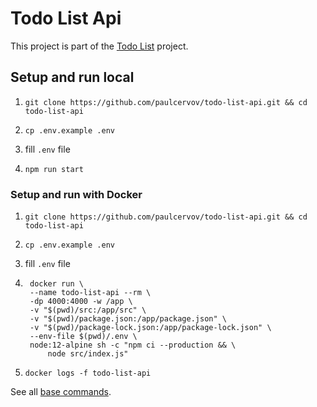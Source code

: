 # Todo List Api

This project is part of the [Todo List](https://github.com/paulcervov/todo-list) project.

## Setup and run local

1. `git clone https://github.com/paulcervov/todo-list-api.git && cd todo-list-api`

2. `cp .env.example .env`

3. fill `.env` file

4. `npm run start`

### Setup and run with Docker

1. `git clone https://github.com/paulcervov/todo-list-api.git && cd todo-list-api`

2. `cp .env.example .env`

3. fill `.env` file

4. ```
    docker run \
    --name todo-list-api --rm \
    -dp 4000:4000 -w /app \
    -v "$(pwd)/src:/app/src" \
    -v "$(pwd)/package.json:/app/package.json" \
    -v "$(pwd)/package-lock.json:/app/package-lock.json" \
    --env-file $(pwd)/.env \
    node:12-alpine sh -c "npm ci --production && \
        node src/index.js"
    ```
5. `docker logs -f todo-list-api`

See all [base commands](https://docs.docker.com/engine/reference/commandline/docker/).

